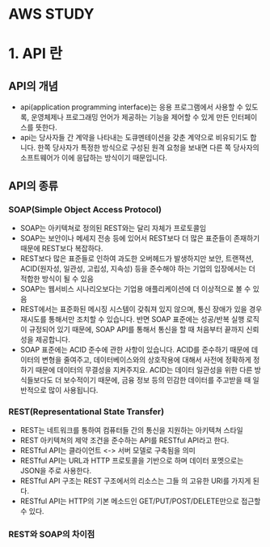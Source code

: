 # AWS STUDY
# 1. API 란

## API의 개념
- api(application programming interface)는 응용 프로그램에서 사용할 수 있도록, 운영체제나 프로그래밍 언어가 제공하는 기능을 제어할 수 있게 만든 인터페이스를 뜻한다.
- api는 당사자들 간 계약을 나타내는 도큐멘테이션을 갖춘 계약으로 비유되기도 합니다. 
  한쪽 당사자가 특정한 방식으로 구성된 원격 요청을 보내면 다른 쪽 당사자의 소프트웨어가 이에 응답하는 방식이기 때문입니다.

## API의 종류 
### SOAP(Simple Object Access Protocol)
- SOAP는 아키텍쳐로 정의된 REST와는 달리 자체가 프로토콜임
- SOAP는 보안이나 메세지 전송 등에 있어서 REST보다 더 많은 표준들이 존재하기 때문에 REST보다 복잡하다.
- REST보다 많은 표준들로 인하여 과도한 오버헤드가 발생하지만 보안, 트랜잭션, ACID(원자성, 일관성, 고립성, 지속성) 등을 준수해야 하는 기업의 입장에서는 더 적합한 방식이 될 수 있음
- SOAP는 웹서비스 시나리오보다는 기업용 애플리케이션에 더 이상적으로 볼 수 있음
- REST에서는 표준화된 메시징 시스템이 갖춰져 있지 않으며, 통신 장애가 있을 경우 재시도를 통해서만 조치할 수 있습니다. 반면 SOAP 표준에는 성공/반복 실행 로직이 규정되어 있기 때문에, SOAP API를 통해서 통신을 할 때 처음부터 끝까지 신뢰성을 제공합니다.
- SOAP 표준에는 ACID 준수에 관한 사항이 있습니다. ACID를 준수하기 때문에 데이터의 변형을 줄여주고, 데이터베이스와의 상호작용에 대해서 사전에 정확하게 정하기 때문에 데이터의 무결성을 지켜주지요. ACID는 데이터 일관성을 위한 다른 방식들보다도 더 보수적이기 때문에, 금융 정보 등의 민감한 데이터를 주고받을 때 일반적으로 많이 사용됩니다.


### REST(Representational State Transfer)
- REST는 네트워크를 통하여 컴퓨터들 간의 통신을 지원하는 아키텍쳐 스타일
- REST 아키텍쳐의 제약 조건을 준수하는 API를 RESTful API라고 한다.
- RESTful API는 클라이언트 <-> 서버 모델로 구축됨을 의미
- RESTful API는 URL과 HTTP 프로토콜을 기반으로 하며 데이터 포멧으로는 JSON을 주로 사용한다.
- RESTful API 구조는 REST 구조에서의 리소스는 그들 의 고유한 URI를 가지게 된다.
- RESTful API는 HTTP의 기본 메소드인 GET/PUT/POST/DELETE만으로 접근할 수 있다. 

### REST와 SOAP의 차이점 

